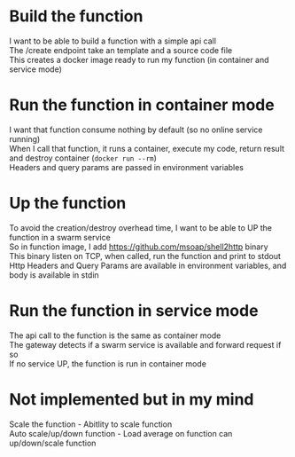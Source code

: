 # Build the function
I want to be able to build a function with a simple api call  
The /create endpoint take an template and a source code file  
This creates a docker image ready to run my function (in container and service mode)  

# Run the function in container mode
I want that function consume nothing by default (so no online service running)  
When I call that function, it runs a container, execute my code, return result and destroy container (`docker run --rm`)  
Headers and query params are passed in environment variables  

# Up the function
To avoid the creation/destroy overhead time, I want to be able to UP the function in a swarm service  
So in function image, I add https://github.com/msoap/shell2http binary  
This binary listen on TCP, when called, run the function and print to stdout  
Http Headers and Query Params are available in environment variables, and body is available in stdin  

# Run the function in service mode
The api call to the function is the same as container mode  
The gateway detects if a swarm service is available and forward request if so  
If no service UP, the function is run in container mode  

# Not implemented but in my mind
Scale the function - Abitlity to scale function  
Auto scale/up/down function - Load average on function can up/down/scale function  
